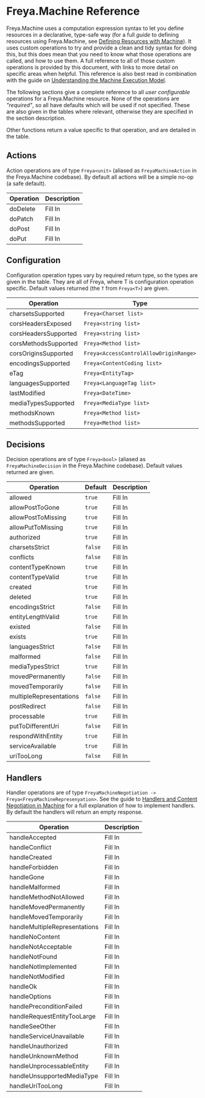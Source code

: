 # Freya.Machine Reference

Freya.Machine uses a computation expression syntax to let you define resources in a declarative, type-safe way (for a full _guide_ to defining resources using Freya.Machine, see [Defining Resources with Machine][resources]). It uses custom operations to try and provide a clean and tidy syntax for doing this, but this does mean that you need to know what those operations are called, and how to use them. A full reference to all of those custom operations is provided by this document, with links to more detail on specific areas when helpful. This reference is also best read in combination with the guide on [Understanding the Machine Execution Model][graph].

The following sections give a complete reference to all *user configurable* operations for a Freya.Machine resource. None of the operations are _"required"_, so all have defaults which will be used if not specified. These are also given in the tables where relevant, otherwise they are specified in the section description.

Other functions return a value specific to that operation, and are detailed in the table.

## Actions

Action operations are of type `Freya<unit>` (aliased as `FreyaMachineAction` in the Freya.Machine codebase). By default all actions will be a simple no-op (a safe default).

Operation | Description
----------|------------
doDelete  | Fill In
doPatch   | Fill In
doPost    | Fill In
doPut     | Fill In

## Configuration

Configuration operation types vary by required return type, so the types are given in the table. They are all of Freya<T>, where T is configuration operation specific. Default values returned (the `T` from `Freya<T>`) are given.

Operation            | Type                                   | Default | Description
---------------------|----------------------------------------|---------|------------
charsetsSupported    | `Freya<Charset list>`                  | Fill In | Fill In
corsHeadersExposed   | `Freya<string list>`                   | Fill In | Fill In
corsHeadersSupported | `Freya<string list>`                   | Fill In | Fill In
corsMethodsSupported | `Freya<Method list>`                   | Fill In | Fill In
corsOriginsSupported | `Freya<AccessControlAllowOriginRange>` | Fill In | Fill In
encodingsSupported   | `Freya<ContentCoding list>`            | Fill In | Fill In
eTag                 | `Freya<EntityTag>`                     | Fill In | Fill In
languagesSupported   | `Freya<LanguageTag list>`              | Fill In | Fill In
lastModified         | `Freya<DateTime>`                      | Fill In | Fill In
mediaTypesSupported  | `Freya<MediaType list>`                | Fill In | Fill In
methodsKnown         | `Freya<Method list>`                   | Fill In | Fill In
methodsSupported     | `Freya<Method list>`                   | Fill In | Fill In

## Decisions

Decision operations are of type `Freya<bool>` (aliased as `FreyaMachineDecision` in the Freya.Machine codebase). Default values returned are given.

Operation               | Default | Description
------------------------|---------|------------
allowed                 | `true`  | Fill In
allowPostToGone         | `true`  | Fill In
allowPostToMissing      | `true`  | Fill In
allowPutToMissing       | `true`  | Fill In
authorized              | `true`  | Fill In
charsetsStrict          | `false` | Fill In
conflicts               | `false` | Fill In
contentTypeKnown        | `true`  | Fill In
contentTypeValid        | `true`  | Fill In
created                 | `true`  | Fill In
deleted                 | `true`  | Fill In
encodingsStrict         | `false` | Fill In
entityLengthValid       | `true`  | Fill In
existed                 | `false` | Fill In
exists                  | `true`  | Fill In
languagesStrict         | `false` | Fill In
malformed               | `false` | Fill In
mediaTypesStrict        | `true`  | Fill In
movedPermanently        | `false` | Fill In
movedTemporarily        | `false` | Fill In
multipleRepresentations | `false` | Fill In
postRedirect            | `false` | Fill In
processable             | `true`  | Fill In
putToDifferentUri       | `false` | Fill In
respondWithEntity       | `true`  | Fill In
serviceAvailable        | `true`  | Fill In
uriTooLong              | `false` | Fill In

## Handlers

Handler operations are of type `FreyaMachineNegotiation -> Freya<FreyaMachineRepresenyation>`. See the guide to [Handlers and Content Negotiation in Machine][handlers] for a full explanation of how to implement handlers. By default the handlers will return an empty response.

Operation                     | Description
------------------------------|------------
handleAccepted                | Fill In
handleConflict                | Fill In
handleCreated                 | Fill In
handleForbidden               | Fill In
handleGone                    | Fill In
handleMalformed               | Fill In
handleMethodNotAllowed        | Fill In
handleMovedPermanently        | Fill In
handleMovedTemporarily        | Fill In
handleMultipleRepresentations | Fill In
handleNoContent               | Fill In
handleNotAcceptable           | Fill In
handleNotFound                | Fill In
handleNotImplemented          | Fill In
handleNotModified             | Fill In
handleOk                      | Fill In
handleOptions                 | Fill In
handlePreconditionFailed      | Fill In
handleRequestEntityTooLarge   | Fill In
handleSeeOther                | Fill In
handleServiceUnavailable      | Fill In
handleUnauthorized            | Fill In
handleUnknownMethod           | Fill In
handleUnprocessableEntity     | Fill In
handleUnsupportedMediaType    | Fill In
handleUriTooLong              | Fill In

[resources]: http://example.com
[graph]: http://example.com
[handlers]: http://example.com
